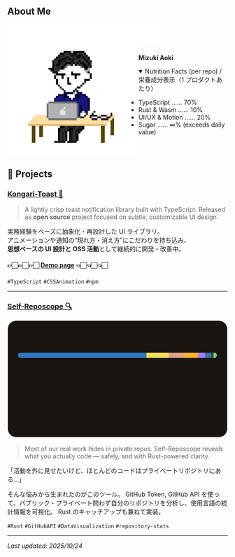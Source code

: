 ## About Me

<picture>
    <source media="(max-width: 700px)" srcset="./assets/New Piskel_Mizuki_PC_500x500.gif" />
    <img src="./assets/New Piskel_Mizuki_PC.gif" alt="me!" width="300" align="left">
</picture>
<img src="./assets/spacer.svg" width="50" height="50" />

<p><strong>Mizuki Aoki</strong></p>

<details open>
  <summary>Nutrition Facts (per repo) / 栄養成分表示（1 プロダクトあたり）</summary>

-   TypeScript …… 70%
-   Rust & Wasm …… 10%
-   UI/UX & Motion …… 20%
-   Sugar …… ∞% (exceeds daily value)

</details>

<br clear="left"/>

## 🚀 Projects

### [Kongari-Toast 🍞](https://github.com/4okimi7uki/kongari-toast)

> A lightly crisp toast notification library built with TypeScript.
> Released as **open source** project focused on subtle, customizable UI design.

実務経験をベースに抽象化・再設計した UI ライブラリ。  
アニメーションや通知の“現れ方・消え方”にこだわりを持ち込み、  
**思想ベースの UI 設計と OSS 活動**として継続的に開発・改善中。

#### 👉🏻👉🏻👉🏻 [Demo page](https://4okimi7uki.github.io/kongari-toast/) 👈🏻👈🏻👈🏻

`#TypeScript` `#CSSAnimation` `#npm`

---

### [Self-Reposcope 🔍](https://github.com/4okimi7uki/self-reposcope)

<a href="https://github.com/4okimi7uki/self-reposcope"><img src="https://github.com/4okimi7uki/4okimi7uki/blob/main/output/full_languages.svg" alt="stats" />
</a>

> Most of our real work hides in private repos.
> Self-Reposcope reveals what you actually code — safely, and with Rust-powered clarity.

「活動を外に見せたいけど、ほとんどのコードはプライベートリポジトリにある...」

そんな悩みから生まれたのがこのツール。
GitHub Token, GitHub API を使って、パブリック・プライベート問わず自分のリポジトリを分析し、使用言語の統計情報を可視化。
Rust のキャッチアップも兼ねて実装。

`#Rust` `#GitHubAPI` `#DataVisualization` `#repository-stats`

---

_Last updated: 2025/10/24_
